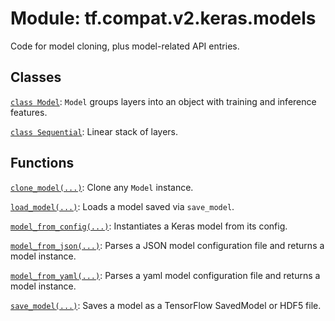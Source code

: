 <div itemscope itemtype="http://developers.google.com/ReferenceObject">
<meta itemprop="name" content="tf.compat.v2.keras.models" />
<meta itemprop="path" content="Stable" />
</div>

# Module: tf.compat.v2.keras.models

Code for model cloning, plus model-related API entries.

<!-- Placeholder for "Used in" -->


## Classes

[`class Model`](../../../../tf/keras/Model.md): `Model` groups layers into an object with training and inference features.

[`class Sequential`](../../../../tf/keras/Sequential.md): Linear stack of layers.

## Functions

[`clone_model(...)`](../../../../tf/keras/models/clone_model.md): Clone any `Model` instance.

[`load_model(...)`](../../../../tf/keras/models/load_model.md): Loads a model saved via `save_model`.

[`model_from_config(...)`](../../../../tf/keras/models/model_from_config.md): Instantiates a Keras model from its config.

[`model_from_json(...)`](../../../../tf/keras/models/model_from_json.md): Parses a JSON model configuration file and returns a model instance.

[`model_from_yaml(...)`](../../../../tf/keras/models/model_from_yaml.md): Parses a yaml model configuration file and returns a model instance.

[`save_model(...)`](../../../../tf/keras/models/save_model.md): Saves a model as a TensorFlow SavedModel or HDF5 file.

